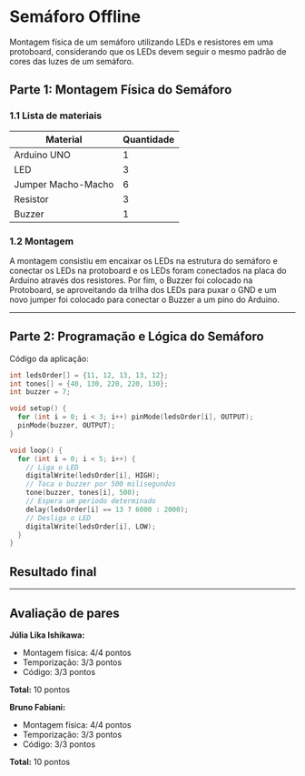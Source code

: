 # Semáforo Offline

Montagem física de um semáforo utilizando LEDs e resistores em 
uma protoboard, considerando que os LEDs devem seguir o mesmo padrão de cores das luzes de um semáforo.

## Parte 1: Montagem Física do Semáforo

### 1.1 Lista de materiais

| **Material**             | **Quantidade** |
| ------------------------ | -------------- |
| Arduino UNO              | 1              |
| LED                      | 3              |
| Jumper Macho-Macho       | 6              |
| Resistor                 | 3              |
| Buzzer                   | 1              |

### 1.2 Montagem

A montagem consistiu em encaixar os LEDs na estrutura do semáforo e conectar os LEDs na protoboard e os LEDs foram conectados na placa do Arduino através dos resistores. Por fim, o Buzzer foi colocado na Protoboard, se aproveitando da trilha dos LEDs para puxar o GND e um novo jumper foi colocado para conectar o Buzzer a um pino do Arduino.

---

## Parte 2: Programação e Lógica do Semáforo

Código da aplicação:

```ino
int ledsOrder[] = {11, 12, 13, 13, 12};
int tones[] = {40, 130, 220, 220, 130};
int buzzer = 7;

void setup() {
  for (int i = 0; i < 3; i++) pinMode(ledsOrder[i], OUTPUT);
  pinMode(buzzer, OUTPUT);
}

void loop() {
  for (int i = 0; i < 5; i++) {
    // Liga o LED
    digitalWrite(ledsOrder[i], HIGH);
    // Toca o buzzer por 500 milisegundos
    tone(buzzer, tones[i], 500);
    // Espera um período determinado
    delay(ledsOrder[i] == 13 ? 6000 : 2000);
    // Desliga o LED
    digitalWrite(ledsOrder[i], LOW);
  }
}
```

## Resultado final


---

## Avaliação de pares

**Júlia Lika Ishikawa:**
- Montagem física: 4/4 pontos
- Temporização: 3/3 pontos
- Código: 3/3 pontos

**Total:** 10 pontos

**Bruno Fabiani:**
- Montagem física: 4/4 pontos
- Temporização: 3/3 pontos
- Código: 3/3 pontos

**Total:** 10 pontos
